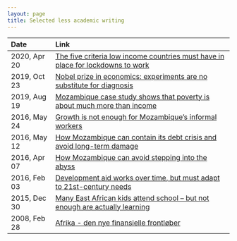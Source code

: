 ```yaml
---
layout: page
title: Selected less academic writing
---
```

<style>
table:nth-of-type(1) {
    display:table;
    width:100%;
}
table:nth-of-type(1) th:nth-of-type(1) {
    width:20%;
}
</style>

| Date | Link |
| :--- | :--- |
| 2020, Apr 20 | [The five criteria low income countries must have in place for lockdowns to work](https://theconversation.com/the-five-criteria-low-income-countries-must-have-in-place-for-lockdowns-to-work-136263) |
| 2019, Oct 23 | [Nobel prize in economics: experiments are no substitute for diagnosis](https://theconversation.com/nobel-prize-in-economics-experiments-are-no-substitute-for-diagnosis-125575) |
| 2019, Aug 19 | [Mozambique case study shows that poverty is about much more than income](https://theconversation.com/mozambique-case-study-shows-that-poverty-is-about-much-more-than-income-121639) |
| 2016, May 24 | [Growth is not enough for Mozambique’s informal workers](https://blogs.worldbank.org/jobs/growth-not-enough-mozambique-s-informal-workers) | 
| 2016, May 12 | [How Mozambique can contain its debt crisis and avoid long-term damage](https://theconversation.com/how-mozambique-can-contain-its-debt-crisis-and-avoid-long-term-damage-59180) | 
| 2016, Apr 07 | [How Mozambique can avoid stepping into the abyss](https://theconversation.com/how-mozambique-can-avoid-stepping-into-the-abyss-57356) |
| 2016, Feb 03 | [Development aid works over time, but must adapt to 21st-century needs](https://theconversation.com/development-aid-works-over-time-but-must-adapt-to-21st-century-needs-52910) | 
| 2015, Dec 30 | [Many East African kids attend school – but not enough are actually learning](https://theconversation.com/many-east-african-kids-attend-school-but-not-enough-are-actually-learning-48529) |
| 2008, Feb 28 | [Afrika - den nye finansielle frontløber](https://www.information.dk/udland/2008/02/afrika-nye-finansielle-frontloeber)
